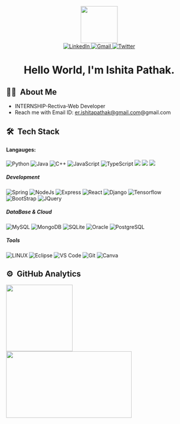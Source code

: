 <div id="header" align="center">
  <img src="https://media.giphy.com/media/v1.Y2lkPTc5MGI3NjExNTU3amtxcjk0MWQ3MngzY2FtMTlvam94emlyMXUzdmcybzdnZGVuZyZlcD12MV9naWZzX3NlYXJjaCZjdD1n/2IudUHdI075HL02Pkk/giphy.gif" width=100/>
  <div id="badges">
    <a href="https://www.linkedin.com/in/ishita-pathak-107904220/" target="_blank">
      <img alt="LinkedIn" src="https://img.shields.io/badge/LinkedIn-0077B5?style=for-the-badge&logo=linkedin&logoColor=white" />
    </a>
    <a href="mailto:er.ishitapathak@gmail.com" target="_blank">
      <img alt="Gmail" src="https://img.shields.io/badge/-gmail-%23D14836?style=for-the-badge&logo=Gmail&logoColor=white" />
    </a>
    <a href="https://x.com/Ishitapathak12" target="_blank">
      <img alt="Twitter" src="https://img.shields.io/badge/-twitter-0077B5?style=for-the-badge&logo=Twitter&logoColor=white">
    </a>

  </div>
  <img src="https://komarev.com/ghpvc/?username=IshitaPathak1224&style=flat-square&color=blue" alt=""/>
  <h1>
    Hello World, I'm Ishita Pathak.
  </h1>
</div>



## 👨‍💻  &nbsp;About Me 

- INTERNSHIP-Rectiva-Web Developer
- Reach me with Email ID: <a href="mailto:er.ishitapathak@gmail.com">er.ishitapathak@gmail.com@gmail.com</a>


## 🛠 &nbsp;Tech Stack



<h4>Langauges:</h4>
<p> 
<img alt="Python" src="https://img.shields.io/badge/python-%2314354C.svg?style=for-the-badge&logo=python&logoColor=white"/>
<img alt="Java" src="https://img.shields.io/badge/Java-ED8B00?style=for-the-badge&logo=openjdk&logoColor=white" />
<img alt="C++" src="https://img.shields.io/badge/C%2B%2B-00599C?style=for-the-badge&logo=c%2B%2B&logoColor=white" />
<img alt="JavaScript" src="https://img.shields.io/badge/javascript-%23323330.svg?&style=for-the-badge&logo=javascript&logoColor=%23F7DF1E" />
<img alt="TypeScript" src="https://img.shields.io/badge/TypeScript-007ACC?style=for-the-badge&logo=typescript&logoColor=white" />
<img src="https://img.shields.io/badge/HTML5-E34F26?style=for-the-badge&logo=html5&logoColor=white"/>
<img src="https://img.shields.io/badge/CSS3-1572B6?style=for-the-badge&logo=css3&logoColor=white"/>
<img src="https://img.shields.io/badge/Tailwind_CSS-38B2AC?style=for-the-badge&logo=tailwind-css&logoColor=white"/>

</p>
<h5>Development</h5>
<p>
<img alt="Spring" src="https://img.shields.io/badge/Spring-6DB33F?style=for-the-badge&logo=spring&logoColor=white"/>
<img alt="NodeJs" src="https://img.shields.io/badge/python-%2314354C.svg?style=for-the-badge&logo=python&logoColor=white"/>
<img alt="Express" src="https://img.shields.io/badge/Express.js-404D59?style=for-the-badge"/>  
<img alt="React" src="https://img.shields.io/badge/React-20232A?style=for-the-badge&logo=react&logoColor=61DAFB"/>

<img alt="Django" src="https://img.shields.io/badge/Django-092E20?style=for-the-badge&logo=django&logoColor=white"/>

<img alt="Tensorflow" src="https://img.shields.io/badge/TensorFlow-FF6F00?style=for-the-badge&logo=tensorflow&logoColor=white"/>


<img alt="BootStrap" src="https://img.shields.io/badge/Bootstrap-563D7C?style=for-the-badge&logo=bootstrap&logoColor=white"/>
<img alt="JQuery" src="https://img.shields.io/badge/jQuery-0769AD?style=for-the-badge&logo=jquery&logoColor=white"/>
</p>

<h5>DataBase & Cloud</h5>
<p>
<img alt="MySQL" src="https://img.shields.io/badge/MySQL-00000F?style=for-the-badge&logo=mysql&logoColor=white"/>
<img alt="MongoDB" src="https://img.shields.io/badge/MongoDB-4EA94B?style=for-the-badge&logo=mongodb&logoColor=white"/>
<img alt="SQLite" src="https://img.shields.io/badge/SQLite-07405E?style=for-the-badge&logo=sqlite&logoColor=white"/>
<img alt="Oracle" src="https://img.shields.io/badge/Oracle-F80000?style=for-the-badge&logo=oracle&logoColor=black"/>
<img alt="PostgreSQL" src="https://img.shields.io/badge/postgres-%23316192.svg?style=for-the-badge&logo=postgresql&logoColor=white"/>

<h5>Tools</h5>
<p>
<img alt="LINUX" src="https://img.shields.io/badge/Linux-FCC624?style=for-the-badge&logo=linux&logoColor=white" />
<img alt="Eclipse" src="https://img.shields.io/badge/Eclipse-2C2255?style=for-the-badge&logo=eclipse&logoColor=white"/>
<img alt="VS Code" src="https://img.shields.io/badge/Visual_Studio_Code-0078D4?style=for-the-badge&logo=visual%20studio%20code&logoColor=white"/>
<img alt="Git" src="https://img.shields.io/badge/GIT-E44C30?style=for-the-badge&logo=git&logoColor=white"/>
<img alt="Canva" src="https://img.shields.io/badge/Canva-00C4CC.svg?style=for-the-badge&logo=Canva&logoColor=white" />

</p>


## ⚙️ &nbsp;GitHub Analytics

<p align="left">
<a href="https://github.com/Ishita-1224">
  <img height="180em" src="https://github-readme-stats-eight-theta.vercel.app/api?username=Sumitpathak721&show_icons=true&theme=algolia&include_all_commits=true&count_private=true"/>
  <img height="180em" width = "340em" src="https://github-readme-stats-eight-theta.vercel.app/api/top-langs/?username=Sumitpathak721&layout=compact&langs_count=8&theme=algolia"/>
</a>
</p>



 <!---
Lawful2002/Lawful2002 is a ✨ special ✨ repository because its `README.md` (this file) appears on your GitHub profile.
You can click the Preview link to take a look at your changes.
--->
